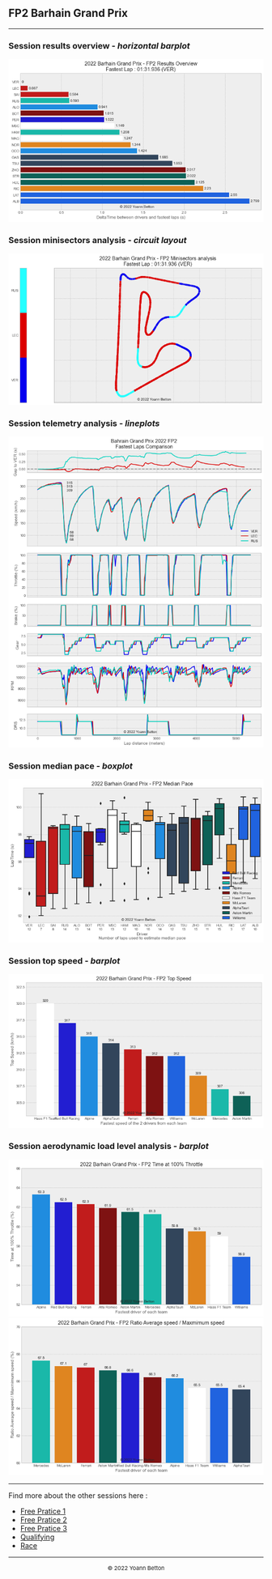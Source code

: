 ## FP2 Barhain Grand Prix

---

### Session results overview - *horizontal barplot*

<img src="/output/2022-03-20_Bahrain_Grand_Prix/fp2_results_overview_white.png?raw=true"/>

### Session minisectors analysis - *circuit layout*

<img src="/output/2022-03-20_Bahrain_Grand_Prix/fp2_minisectors_analysis_white.png?raw=true"/>

### Session telemetry analysis - *lineplots*

<img src="/output/2022-03-20_Bahrain_Grand_Prix/fp2_telemetry_analysis_white.png?raw=true"/>

### Session median pace - *boxplot*

<img src="/output/2022-03-20_Bahrain_Grand_Prix/fp2_median_pace_white.png?raw=true"/>

### Session top speed - *barplot*

<img src="/output/2022-03-20_Bahrain_Grand_Prix/topspeed_fp2_white.png?raw=true"/>

### Session aerodynamic load level analysis - *barplot*

<img src="/output/2022-03-20_Bahrain_Grand_Prix/fp2_maximum_throttle_white.png?raw=true"/>

<img src="/output/2022-03-20_Bahrain_Grand_Prix/fp2_speed_ratio_white.png?raw=true"/>

--- 

Find more about the other sessions here :
  - [Free Pratice 1](/page/FP1/2022-03-20_Bahrain_Grand_Prix)  
  - [Free Pratice 2](/page/FP2/2022-03-20_Bahrain_Grand_Prix) 
  - [Free Pratice 3](/page/FP3/2022-03-20_Bahrain_Grand_Prix)
  - [Qualifying](/page/Qualifying/2022-03-20_Bahrain_Grand_Prix) 
  - [Race](/page/Race/2022-03-20_Bahrain_Grand_Prix)

---

<div style="text-align: center">
  <p style="font-size:11px">&copy; 2022 Yoann Betton</p>
</div>

<!-- ---

<p style="font-size:11px">Page generated from <a href="https://github.com/yoannbtn/yoannbtn.github.io">github.com/yoannbtn</a>.</p> -->